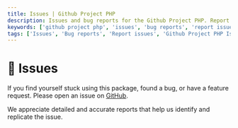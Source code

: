 ```yaml
---
title: Issues | Github Project PHP
description: Issues and bug reports for the Github Project PHP. Report issues and bugs for the Github Project PHP. Get the list of all issues available in the Github Project PHP.
keywords: ['github project php', 'issues', 'bug reports', 'report issues', 'issues for github project php']
tags: ['Issues', 'Bug reports', 'Report issues', 'Github Project PHP Issues', 'Github Project PHP Bug Reports', 'Support']
---
```


<head>
  <meta name="robots" content="index,follow" />
  <meta name="author" content="CSlant" />
</head>

# 📢 Issues

If you find yourself stuck using this package, found a bug, or have a feature request. Please open an issue on [GitHub](https://github.com/cslant/github-project-php/issues).

We appreciate detailed and accurate reports that help us identify and replicate the issue.
